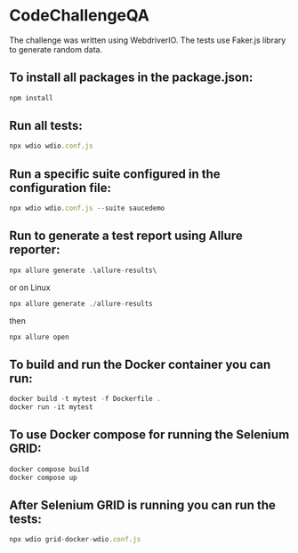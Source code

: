 # CodeChallengeQA
The challenge was written using WebdriverIO.
The tests use Faker.js library to generate random data.
##  To install all packages in the package.json:
```javascript  
npm install
```
##  Run all tests:
```javascript  
npx wdio wdio.conf.js
```
##  Run a specific suite configured in the configuration file:
```javascript  
npx wdio wdio.conf.js --suite saucedemo
```
##  Run to generate a test report using Allure reporter:
```javascript  
npx allure generate .\allure-results\
```
or on Linux
```javascript  
npx allure generate ./allure-results
```
then
```javascript
npx allure open
```
##  To build and run the Docker container you can run:
```javascript  
docker build -t mytest -f Dockerfile .
docker run -it mytest
```
##  To use Docker compose for running the Selenium GRID:
```javascript  
docker compose build
docker compose up
```
##  After Selenium GRID is running you can run the tests:
```javascript
npx wdio grid-docker-wdio.conf.js
```